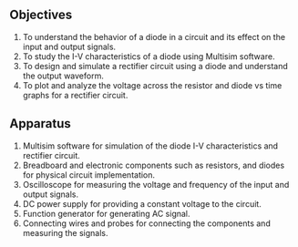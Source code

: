 
## Objectives
1.  To understand the behavior of a diode in a circuit and its effect on the input and output signals.
2.  To study the I-V characteristics of a diode using Multisim software.
3.  To design and simulate a rectifier circuit using a diode and understand the output waveform.
4.  To plot and analyze the voltage across the resistor and diode vs time graphs for a rectifier circuit.

## Apparatus
1.  Multisim software for simulation of the diode I-V characteristics and rectifier circuit.
2.  Breadboard and electronic components such as resistors, and diodes for physical circuit implementation.
3.  Oscilloscope for measuring the voltage and frequency of the input and output signals.
4.  DC power supply for providing a constant voltage to the circuit.
5. Function generator for generating AC signal.
6.  Connecting wires and probes for connecting the components and measuring the signals.

